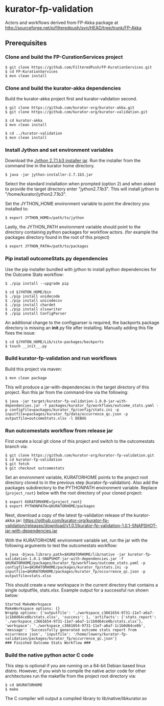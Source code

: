 # kurator-fp-validation
Actors and workflows derived from FP-Akka package at http://sourceforge.net/p/filteredpush/svn/HEAD/tree/trunk/FP-Akka

## Prerequisites ##

### Clone and build the FP-CurationServices project ###

    $ git clone https://github.com/FilteredPush/FP-KurationServices.git
    $ cd FP-KurationServices
    $ mvn clean install

### Clone and build the kurator-akka dependencies ###

Build the kurator-akka project first and kurator-validation second. 

    $ git clone https://github.com/kurator-org/kurator-akka.git
    $ git clone https://github.com/kurator-org/kurator-validation.git
    
    $ cd kurator-akka
    $ mvn clean install
    
    $ cd ../kurator-validation
    $ mvn clean install

### Install Jython and set environment variables ###

Download the [Jython 2.7.1.b3 installer jar](http://search.maven.org/remotecontent?filepath=org/python/jython-installer/2.7.1b3/jython-installer-2.7.1b3.jar). Run the installer from the command line in the kurator home directory.

    $ java -jar jython-installer-2.7.1b3.jar

Select the standard installation when prompted (option 2) and when asked to provide the target directory enter "jython2.7.1b3". This will install jython to "/home/kurator/jython2.7.1b3".

Set the JYTHON_HOME environment variable to point the directory you installed to:

    $ export JYTHON_HOME=/path/to/jython
    
Lastly, the JYTHON_PATH environment variable should point to the directory containing python packages for workflow actors. (for example the packages directory found in the root of this project)

    $ export JYTHON_PATH=/path/to/packages
    
### Pip install outcomeStats.py dependencies ###

Use the pip installer bundled with jython to install python dependencies for the Outcome Stats workflow:

    $ ./pip install --upgrade pip

    $ cd $JYHTON_HOME/bin
    $ ./pip install unidecode
    $ ./pip install unicodecsv
    $ ./pip install chardet
    $ ./pip install xlsxwriter
    $ ./pip install ConfigParser
    
An additional change to the configparser is required, the backports package directory is missing an __init__.py file after installing. Manually adding this file fixes the issue:

    $ cd $JYHTON_HOME/Lib/site-packages/backports
    $ touch __init__.py
    
### Build kurator-fp-validation and run workflows ###

Build this project via maven:

    $ mvn clean package
    
This will produce a jar-with-dependencies in the target directory of this project. Run this jar from the command-line via the following:

    $ java -jar target/kurator-fp-validation-1.0.0-jar-with-dependencies.jar -f packages/kurator_fp/workflows/outcome_stats.yaml -p configfile=packages/kurator_fp/config/stats.ini -p inputfile=packages/kurator_fp/data/occurrence_qc.json -p outputfile=outcomeStats.xlsx -l DEBUG
    
### Run outcomestats workflow from release jar ###

First create a local git clone of this project and switch to the outcomestats branch via:

    $ git clone https://github.com/kurator-org/kurator-fp-validation.git
    $ cd kurator-fp-validation
    $ git fetch
    $ git checkout outcomestats

Set an environment variable, KURATORHOME points to the project root directory cloned to in the previous step (kurator-fp-validation). Also add the packages subdirectory to the PYTHONPATH environment variable. Replace `{project_root}` below with the root directory of your cloned project:

    $ export KURATORHOME={project_root}
    $ export PYTHONPATH=$KURATORHOME/packages
    
Next, download a copy of the latest fp-validation release of the kurator-akka jar: https://github.com/kurator-org/kurator-fp-validation/releases/download/v1.0.1/kurator-fp-validation-1.0.1-SNAPSHOT-jar-with-dependencies.jar

With the KURATORHOME environment variable set, run the jar with the following arguments to test the outcomestats workflow:

    $ java -Djava.library.path=$KURATORHOME/lib/native -jar kurator-fp-validation-1.0.1-SNAPSHOT-jar-with-dependencies.jar -f $KURATORHOME/packages/kurator_fp/workflows/outcome_stats.yaml -p configfile=$KURATORHOME/packages/kurator_fp/stats.ini -p inputfile=$KURATORHOME/packages/kurator_fp/occurrence_qc.json -p outputfile=stats.xlsx

This should create a new workspace in the current directory that contains a single outputfile, stats.xlsx. Example output for a successful run shown below:

    Started MakeWorkspace
    MakeWorkspace options: {}
    WrapUp options: {'outputfile': './workspace_c3661654-9731-11e7-a6a7-1c1b0d64ce0b/stats.xlsx', 'success': 1, 'artifacts': {'stats_report': './workspace_c3661654-9731-11e7-a6a7-1c1b0d64ce0b/stats.xlsx'}, 'workspace': './workspace_c3661654-9731-11e7-a6a7-1c1b0d64ce0b', 'message': 'Successfully generated outcome stats report from occurrence json', 'inputfile': '/home/lowery/kurator-fp-validation/packages/kurator_fp/occurrence_qc.json'}
    ### Finished Outcome Stats Workflow ###

### Build the native python actor C code ###

This step is optional if you are running on a 64-bit Debian based linux distro. However, if you wish to compile the native actor code for other architectures run the makefile from the project root directory via:

    $ cd $KURATORHOME
    $ make
    
The C compiler will output a compiled library to lib/native/libkurator.so